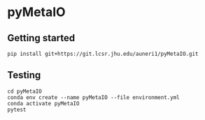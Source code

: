 # pyMetaIO

## Getting started

```shell
pip install git+https://git.lcsr.jhu.edu/auneri1/pyMetaIO.git
```

## Testing

```shell
cd pyMetaIO
conda env create --name pyMetaIO --file environment.yml
conda activate pyMetaIO
pytest
```
